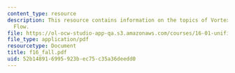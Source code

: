 ```yaml
---
content_type: resource
description: This resource contains information on the topics of Vortex and Lifting
  Flow.
file: https://ol-ocw-studio-app-qa.s3.amazonaws.com/courses/16-01-unified-engineering-i-ii-iii-iv-fall-2005-spring-2006/52b148916995923bec75c35a36deedd0_f16_fall.pdf
file_type: application/pdf
resourcetype: Document
title: f16_fall.pdf
uid: 52b14891-6995-923b-ec75-c35a36deedd0
---
```

